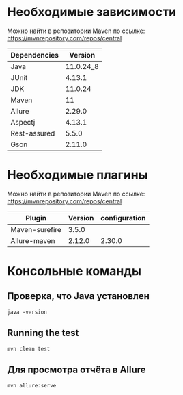 # Необходимые зависимости

Можно найти в репозитории Maven по ссылке: https://mvnrepository.com/repos/central

| Dependencies | Version   |
|--------------|-----------|
| Java         | 11.0.24_8 |
| JUnit        | 4.13.1    |
| JDK          | 11.0.24   |
| Maven        | 11        |
| Allure       | 2.29.0    |
| Aspectj      | 4.13.1    |
| Rest-assured | 5.5.0     |
| Gson         | 2.11.0    |

# Необходимые плагины

Можно найти в репозитории Maven по ссылке: https://mvnrepository.com/repos/central

| Plugin         | Version  | configuration |
|----------------|----------|---------------|
| Maven-surefire | 3.5.0    |               |
| Allure-maven   | 2.12.0   | 2.30.0        | 

# Консольные команды
## Проверка, что Java установлен
`java -version`

## Running the test
`mvn clean test`

## Для просмотра отчёта в Allure
`mvn allure:serve`